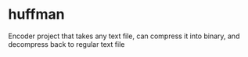# huffman


Encoder project that takes any text file, can compress it into binary, and decompress back to regular text file
